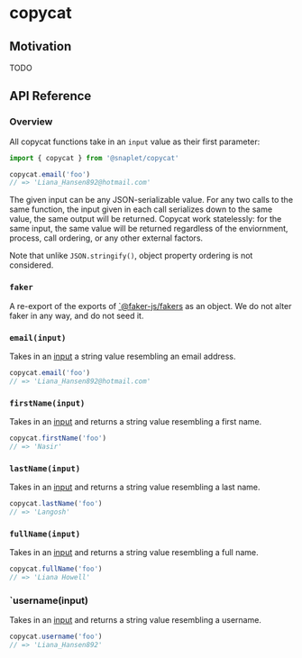 # copycat

## Motivation

TODO

## API Reference
### Overview

<a name="input"></a>All copycat functions take in an `input` value as their first parameter:

```js
import { copycat } from '@snaplet/copycat'

copycat.email('foo')
// => 'Liana_Hansen892@hotmail.com'
```

The given input can be any JSON-serializable value. For any two calls to the same function, the input given in each call serializes down to the same value, the same output will be returned. Copycat work statelessly: for the same input, the same value will be returned regardless of the enviornment, process, call ordering, or any other external factors.

Note that unlike `JSON.stringify()`, object property ordering is not considered.


### `faker`

A re-export of the exports of [`@faker-js/fakers](https://github.com/faker-js/faker) as an object. We do not alter faker in any way, and do not seed it.

### `email(input)`

Takes in an [input](#input) a string value resembling an email address.

```js
copycat.email('foo')
// => 'Liana_Hansen892@hotmail.com'
```

### `firstName(input)`

Takes in an [input](#input) and returns a string value resembling a first name.

```js
copycat.firstName('foo')
// => 'Nasir'
```

### `lastName(input)`

Takes in an [input](#input) and returns a string value resembling a last name.

```js
copycat.lastName('foo')
// => 'Langosh'
```

### `fullName(input)`

Takes in an [input](#input) and returns a string value resembling a full name.

```js
copycat.fullName('foo')
// => 'Liana Howell'
```

### `username(input)

Takes in an [input](#input) and returns a string value resembling a username.

```js
copycat.username('foo')
// => 'Liana_Hansen892'
```